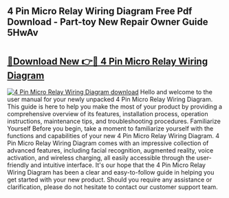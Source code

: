 ## 4 Pin Micro Relay Wiring Diagram Free Pdf Download - Part-toy New Repair Owner Guide 5HwAv

# <h2><a href="http://dfttuh.blite.top/?on=4+Pin+Micro+Relay+Wiring+Diagram">🔗Download New 👉🔴 4 Pin Micro Relay Wiring Diagram</a></h2>

[![4 Pin Micro Relay Wiring Diagram download](https://i.imgur.com/lujVjoI.png)](http://dfttuh.blite.top/?on=4+Pin+Micro+Relay+Wiring+Diagram)
Hello and welcome to the user manual for your newly unpacked 4 Pin Micro Relay Wiring Diagram. This guide is here to help you make the most of your product by providing a comprehensive overview of its features, installation process, operation instructions, maintenance tips, and troubleshooting procedures. Familiarize Yourself Before you begin, take a moment to familiarize yourself with the functions and capabilities of your new 4 Pin Micro Relay Wiring Diagram. 4 Pin Micro Relay Wiring Diagram comes with an impressive collection of advanced features, including facial recognition, augmented reality, voice activation, and wireless charging, all easily accessible through the user-friendly and intuitive interface. It's our hope that the 4 Pin Micro Relay Wiring Diagram has been a clear and easy-to-follow guide in helping you get started with your new product. Should you require any assistance or clarification, please do not hesitate to contact our customer support team.
